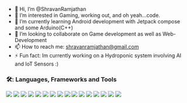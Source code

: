 - 👋 Hi, I’m @ShravanRamjathan
- 👀 I’m interested in Gaming, working out, and oh yeah...code.
- 🌱 I’m currently learning Android development with Jetpack compose and some Arduino(C++)
- 💞️ I’m looking to collaborate on Game development as well as Web-Development
- 📫 How to reach me: shravanramjathan@gmail.com  
- ⚡ Fun fact: Im currently working on a Hydroponic system involving AI and IoT Sensors :)
 ### 🛠️: Languages, Frameworks and Tools
<img src="https://cdn.jsdelivr.net/gh/devicons/devicon@latest/icons/android/android-plain.svg" />
<img src="https://cdn.jsdelivr.net/gh/devicons/devicon@latest/icons/arduino/arduino-original-wordmark.svg" />
<img src="https://cdn.jsdelivr.net/gh/devicons/devicon@latest/icons/azure/azure-original.svg" />
<img src="https://cdn.jsdelivr.net/gh/devicons/devicon@latest/icons/csharp/csharp-original.svg" />
<img src="https://cdn.jsdelivr.net/gh/devicons/devicon@latest/icons/figma/figma-original.svg" />
<img src="https://cdn.jsdelivr.net/gh/devicons/devicon@latest/icons/gradle/gradle-original.svg" />
<img src="https://cdn.jsdelivr.net/gh/devicons/devicon@latest/icons/java/java-original-wordmark.svg" />
<img src="https://cdn.jsdelivr.net/gh/devicons/devicon@latest/icons/jetpackcompose/jetpackcompose-original-wordmark.svg" />
<img src="https://cdn.jsdelivr.net/gh/devicons/devicon@latest/icons/kotlin/kotlin-original-wordmark.svg" />
<img src="https://cdn.jsdelivr.net/gh/devicons/devicon@latest/icons/mysql/mysql-original-wordmark.svg" />
<img src="https://cdn.jsdelivr.net/gh/devicons/devicon@latest/icons/nuget/nuget-original-wordmark.svg" />
<img src="https://cdn.jsdelivr.net/gh/devicons/devicon@latest/icons/oracle/oracle-original.svg" />
<img src="https://cdn.jsdelivr.net/gh/devicons/devicon@latest/icons/postman/postman-original-wordmark.svg" />
<img src="https://cdn.jsdelivr.net/gh/devicons/devicon@latest/icons/python/python-original.svg" />
<img src="https://cdn.jsdelivr.net/gh/devicons/devicon@latest/icons/sqldeveloper/sqldeveloper-original.svg" />
<img src="https://cdn.jsdelivr.net/gh/devicons/devicon@latest/icons/unity/unity-original-wordmark.svg" />
          


